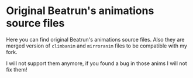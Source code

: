 # Original Beatrun's animations source files
Here you can find original Beatrun's animations source files. Also they are merged version of `climbanim` and `mirroranim` files to be compatible with my fork.

I will not support them anymore, if you found a bug in those anims I will not fix them!